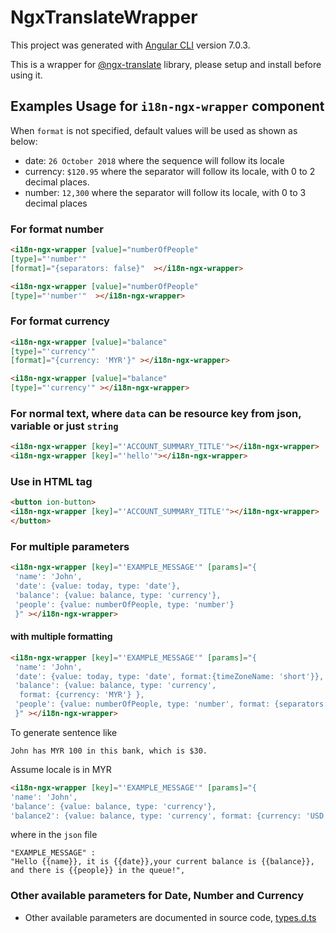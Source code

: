 # NgxTranslateWrapper
This project was generated with [Angular CLI](https://github.com/angular/angular-cli) version 7.0.3.

This is a wrapper for [@ngx-translate](https://github.com/ngx-translate/core) library, please setup and install before using it. 


##  Examples Usage for `i18n-ngx-wrapper` component
 When `format` is not specified, default values will be used as shown as below:
 - date: `26 October 2018` where the sequence will follow its locale
 - currency: `$120.95` where the separator will follow its locale, with 0 to 2 decimal places.
 - number: `12,300` where the separator will follow its locale, with 0 to 3 decimal places

 ### For format number
 ```html
 <i18n-ngx-wrapper [value]="numberOfPeople"
 [type]="'number'"
 [format]="{separators: false}"  ></i18n-ngx-wrapper>

 <i18n-ngx-wrapper [value]="numberOfPeople"
 [type]="'number'"  ></i18n-ngx-wrapper>
 ```
 ### For format currency
 ```html
 <i18n-ngx-wrapper [value]="balance"
 [type]="'currency'"
 [format]="{currency: 'MYR'}" ></i18n-ngx-wrapper>

 <i18n-ngx-wrapper [value]="balance"
 [type]="'currency'" ></i18n-ngx-wrapper>
 ```
 ### For normal text, where `data` can be resource key from json, variable or just `string`
 ```html
 <i18n-ngx-wrapper [key]="'ACCOUNT_SUMMARY_TITLE'"></i18n-ngx-wrapper>
 <i18n-ngx-wrapper [key]="'hello'"></i18n-ngx-wrapper>
 ```


 ### Use in HTML tag
 ```html
 <button ion-button>
 <i18n-ngx-wrapper [key]="'ACCOUNT_SUMMARY_TITLE'"></i18n-ngx-wrapper>
 </button>
 ```
 ### For multiple parameters

 ```html
 <i18n-ngx-wrapper [key]="'EXAMPLE_MESSAGE'" [params]="{
  'name': 'John',
  'date': {value: today, type: 'date'},
  'balance': {value: balance, type: 'currency'},
  'people': {value: numberOfPeople, type: 'number'}
  }" ></i18n-ngx-wrapper>
 ```

 #### with multiple formatting

 ```html
 <i18n-ngx-wrapper [key]="'EXAMPLE_MESSAGE'" [params]="{
  'name': 'John',
  'date': {value: today, type: 'date', format:{timeZoneName: 'short'}},
  'balance': {value: balance, type: 'currency',
   format: {currency: 'MYR'} },
  'people': {value: numberOfPeople, type: 'number', format: {separators: false}}
  }" ></i18n-ngx-wrapper>
 ```

 To generate sentence like
 ```
 John has MYR 100 in this bank, which is $30.
 ```

 Assume locale is in MYR

 ```html
 <i18n-ngx-wrapper [key]="'EXAMPLE_MESSAGE'" [params]="{
'name': 'John',
'balance': {value: balance, type: 'currency'},
'balance2': {value: balance, type: 'currency', format: {currency: 'USD'} }" ></i18n-ngx-wrapper>
```

 where in the `json` file
  ```
  "EXAMPLE_MESSAGE" :
  "Hello {{name}}, it is {{date}},your current balance is {{balance}}, and there is {{people}} in the queue!",
```

### Other available parameters for Date, Number and Currency
- Other available parameters are documented in source code, [types.d.ts](https://github.com/WLun001/ngx-translate-wrapper/blob/master/projects/ngx-translate-wrapper-lib/src/lib/types.d.ts)
